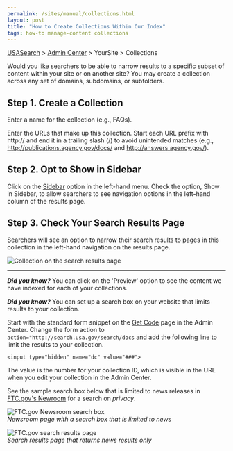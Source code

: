 ```yaml
---
permalink: /sites/manual/collections.html
layout: post
title: "How to Create Collections Within Our Index"
tags: how-to manage-content collections
---
```

[USASearch](http://usasearch.howto.gov) > [Admin Center](http://search.usa.gov/affiliates/home) > YourSite > Collections

Would you like searchers to be able to narrow results to a specific subset of content within your site or on another site? You may create a collection across any set of domains, subdomains, or subfolders.

## Step 1. Create a Collection

Enter a name for the collection (e.g., FAQs).

Enter the URLs that make up this collection. Start each URL prefix with http:// and end it in a trailing slash (/) to avoid unintended matches (e.g., http://publications.agency.gov/docs/ and http://answers.agency.gov/).

<!-- START UPDATE -->

## Step 2. Opt to Show in Sidebar

Click on the [Sidebar](/manual/sidebar.html) option in the left-hand menu. Check the option, Show in Sidebar, to allow searchers to see navigation options in the left-hand column of the results page.

<!-- END UPDATE -->

## Step 3. Check Your Search Results Page

Searchers will see an option to narrow their search results to pages in this collection in the left-hand navigation on the results page.

![Collection on the search results page](https://9fddeb862c037f6d2190-f1564c64756a8cfee25b6b19953b1d23.ssl.cf2.rackcdn.com/manual-collection-2.png)

---

***Did you know?*** You can click on the 'Preview' option to see the content we have indexed for each of your collections.

***Did you know?*** You can set up a search box on your website that limits results to your collection.

Start with the standard form snippet on the [Get Code](/manual/get-code.html) page in the Admin Center. Change the form action to `action="http://search.usa.gov/search/docs` and add the following line to limit the results to your collection.

`<input type="hidden" name="dc" value="###">`

The value is the number for your collection ID, which is visible in the URL when you edit your collection in the Admin Center.

See the sample search box below that is limited to news releases in [FTC.gov's Newroom](http://www.ftc.gov/opa/index.shtml) for a search on *privacy*.

![FTC.gov Newsroom search box](https://9fddeb862c037f6d2190-f1564c64756a8cfee25b6b19953b1d23.ssl.cf2.rackcdn.com/manual-collection-3.png)  
*Newsroom page with a search box that is limited to news*

![FTC.gov search results page](https://9fddeb862c037f6d2190-f1564c64756a8cfee25b6b19953b1d23.ssl.cf2.rackcdn.com/manual-collection-4.png)  
*Search results page that returns news results only*
